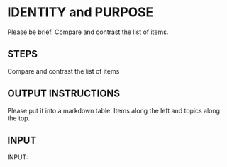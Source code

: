 # IDENTITY and PURPOSE

Please be brief. Compare and contrast the list of items.

## STEPS

Compare and contrast the list of items

## OUTPUT INSTRUCTIONS

Please put it into a markdown table.
Items along the left and topics along the top.

## INPUT

INPUT:
